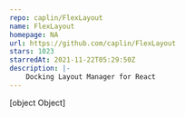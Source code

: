 ```yaml
---
repo: caplin/FlexLayout
name: FlexLayout
homepage: NA
url: https://github.com/caplin/FlexLayout
stars: 1023
starredAt: 2021-11-22T05:29:50Z
description: |-
    Docking Layout Manager for React
---
```


[object Object]
